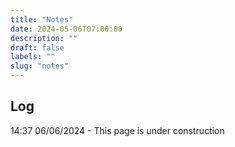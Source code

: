```yaml
---
title: "Notes"
date: 2024-05-06T07:00:00
description: ""
draft: false
labels: ""
slug: "notes"
---
```


## Log
14:37 06/06/2024 - This page is under construction
